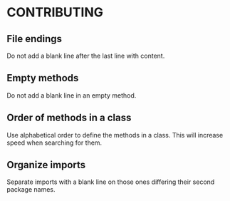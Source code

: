 # CONTRIBUTING

## File endings
Do not add a blank line after the last line with content.

## Empty methods
Do not add a blank line in an empty method.

## Order of methods in a class
Use alphabetical order to define the methods in a class. This will increase speed when searching for them.

## Organize imports
Separate imports with a blank line on those ones differing their second package names.